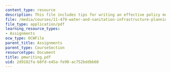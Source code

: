 ```yaml
---
content_type: resource
description: This file includes tips for writing an effective policy memo.
file: /media/courses/11-479-water-and-sanitation-infrastructure-planning-in-developing-countries-spring-2005/2d9182fab8fde45afe90ac752bddbb60_pmwriting.pdf
file_type: application/pdf
learning_resource_types:
- Assignments
ocw_type: OCWFile
parent_title: Assignments
parent_type: CourseSection
resourcetype: Document
title: pmwriting.pdf
uid: 2d9182fa-b8fd-e45a-fe90-ac752bddbb60
---
```

